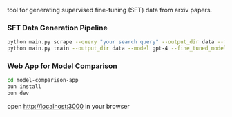 tool for generating supervised fine-tuning (SFT) data from arxiv papers.

### SFT Data Generation Pipeline
   ```bash
   python main.py scrape --query "your search query" --output_dir data --model gpt-4
   python main.py train --output_dir data --model gpt-4 --fine_tuned_model your-fine-tuned-model
   ```

### Web App for Model Comparison
   ```bash
   cd model-comparison-app
   bun install
   bun dev
   ```
   open [http://localhost:3000](http://localhost:3000) in your browser

